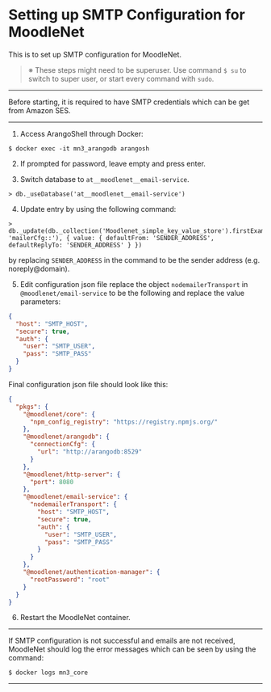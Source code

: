 # Setting up SMTP Configuration for MoodleNet

This is to set up SMTP configuration for MoodleNet.

> ※ These steps might need to be superuser. Use command `$ su` to switch to super user, or start every command with `sudo`.

---

Before starting, it is required to have SMTP credentials which can be get from Amazon SES.

---

1. Access ArangoShell through Docker:
```console
$ docker exec -it mn3_arangodb arangosh
```

2. If prompted for password, leave empty and press enter.

3. Switch database to `at__moodlenet__email-service`.
```console
> db._useDatabase('at__moodlenet__email-service')
```

4. Update entry by using the following command:

```console
> db._update(db._collection('Moodlenet_simple_key_value_store').firstExample('_key', 'mailerCfg::'), { value: { defaultFrom: 'SENDER_ADDRESS', defaultReplyTo: 'SENDER_ADDRESS' } })
```
by replacing `SENDER_ADDRESS` in the command to be the sender address (e.g. noreply@domain).

5. Edit configuration json file replace the object `nodemailerTransport` in `@moodlenet/email-service` to be the following and replace the value parameters:
```json
{
  "host": "SMTP_HOST",
  "secure": true,
  "auth": {
    "user": "SMTP_USER",
    "pass": "SMTP_PASS"
  }
}
```
Final configuration json file should look like this:
```json
{
  "pkgs": {
    "@moodlenet/core": {
      "npm_config_registry": "https://registry.npmjs.org/"
    },
    "@moodlenet/arangodb": {
      "connectionCfg": {
        "url": "http://arangodb:8529"
      }
    },
    "@moodlenet/http-server": {
      "port": 8080
    },
    "@moodlenet/email-service": {
      "nodemailerTransport": {
        "host": "SMTP_HOST",
        "secure": true,
        "auth": {
          "user": "SMTP_USER",
          "pass": "SMTP_PASS"
        }
      }
    },
    "@moodlenet/authentication-manager": {
      "rootPassword": "root"
    }
  }
}
```

6. Restart the MoodleNet container.

---

If SMTP configuration is not successful and emails are not received, MoodleNet should log the error messages which can be seen by using the command:
```console
$ docker logs mn3_core
```

---
